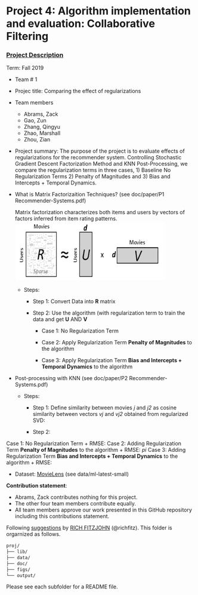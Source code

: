 # Project 4: Algorithm implementation and evaluation: Collaborative Filtering

### [Project Description](doc/project4_desc.md)

Term: Fall 2019

+ Team # 1
+ Projec title: Comparing the effect of regularizations
+ Team members
	+ Abrams, Zack
	+ Gao, Zun
	+ Zhang, Qingyu
	+ Zhao, Marshall
	+ Zhou, Zian
+ Project summary: The purpose of the project is to evaluate effects of regularizations for the recommender system. 
Controlling Stochastic Gradient Descent Factorization Method and KNN Post-Processing, we compare the regularization terms in three cases, 1) Baseline No Regularization Terms 2) Penalty of Magnitudes and 3) Bias and Intercepts + Temporal Dynamics. 

+ What is Matrix Factorizaition Techniques? (see doc/paper/P1 Recommender-Systems.pdf)
	
	Matrix factorization characterizes both items and users by vectors of factors inferred from item rating patterns.
![matrix_factorization](figs/matrix_factorization.png)

	+ Steps: 
		+ Step 1: Convert Data into **R** matrix 
	
		+ Step 2: Use the algorithm (with regularization term to train the data and get **U** AND **V** 
		
			+ Case 1: No Regularization Term
		
			+ Case 2: Apply Regularization Term **Penalty of Magnitudes** to the algorithm
		
			+ Case 3: Apply Regularization Term **Bias and Intercepts + Temporal Dynamics** to the algorithm
		
+ Post-processing with KNN (see doc/paper/P2 Recommender-Systems.pdf)

	+ Steps: 
		+ Step 1: Define similarity between movies *j* and *j2* as cosine similarity between vectors *vj* and *vj2* obtained from regularized SVD:
	
		+ Step 2: 

		
Case 1: No Regularization Term
	+ RMSE: 
Case 2: Adding Regularization Term **Penalty of Magnitudes** to the algorithm
	+ RMSE: $pi$
Case 3: Adding Regularization Term **Bias and Intercepts + Temporal Dynamics** to the algorithm
	+ RMSE:

+ Dataset: [MovieLens](http://movielens.org) (see data/ml-latest-small)
	
**Contribution statement**: 
+ Abrams, Zack contributes nothing for this project. 
+ The other four team members contribute equally.
+ All team members approve our work presented in this GitHub repository including this contributions statement. 

Following [suggestions](http://nicercode.github.io/blog/2013-04-05-projects/) by [RICH FITZJOHN](http://nicercode.github.io/about/#Team) (@richfitz). This folder is orgarnized as follows.

```
proj/
├── lib/
├── data/
├── doc/
├── figs/
└── output/
```

Please see each subfolder for a README file.
